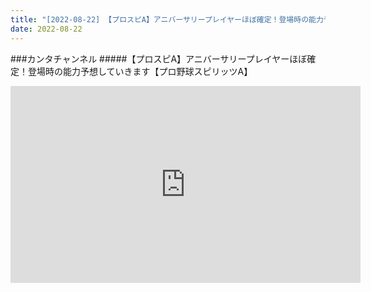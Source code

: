 ```yaml
---
title: "[2022-08-22] 【プロスピA】アニバーサリープレイヤーほぼ確定！登場時の能力予想していきます【プロ野球スピリッツA】 他"
date: 2022-08-22
---
```

###カンタチャンネル
#####【プロスピA】アニバーサリープレイヤーほぼ確定！登場時の能力予想していきます【プロ野球スピリッツA】
<iframe width="560" height="315" src="https://www.youtube.com/embed/8wgPVZ2jNio" frameborder="0" allow="accelerometer; autoplay; clipboard-write; encrypted-media; gyroscope; picture-in-picture" allowfullscreen></iframe>

